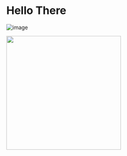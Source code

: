 # Hello There 

![image](https://github.com/user-attachments/assets/1fd0857c-f294-411f-bd40-1e40b68948ec)

<img src="[https://mi-url.com/mi-imagen.png](https://www.freepik.es/imagen-ia-premium/nutria-computadora-audaz-fondo-azul-electrico-retrato-animal-alegre-toque-moderno_362447804.htm)" style="width: 300px;">
<!--
**SantiagoLopez25/SantiagoLopez25** is a ✨ _special_ ✨ repository because its `README.md` (this file) appears on your GitHub profile.

Here are some ideas to get you started:

- 🔭 I’m currently working on ...
- 🌱 I’m currently learning ...
- 👯 I’m looking to collaborate on ...
- 🤔 I’m looking for help with ...
- 💬 Ask me about ...
- 📫 How to reach me: ...
- 😄 Pronouns: ...
- ⚡ Fun fact: ...
-->
